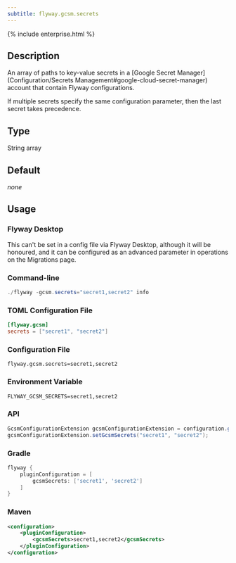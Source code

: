 ```yaml
---
subtitle: flyway.gcsm.secrets
---
```


{% include enterprise.html %}

## Description

An array of paths to key-value secrets in a [Google Secret Manager](Configuration/Secrets Management#google-cloud-secret-manager) account that contain Flyway configurations.

If multiple secrets specify the same configuration parameter, then the last secret takes precedence.

## Type

String array

## Default

<i>none</i>

## Usage

### Flyway Desktop

This can't be set in a config file via Flyway Desktop, although it will be honoured, and it can be configured as an advanced parameter in operations on the Migrations page.

### Command-line

```powershell
./flyway -gcsm.secrets="secret1,secret2" info
```

### TOML Configuration File

```toml
[flyway.gcsm]
secrets = ["secret1", "secret2"]
```

### Configuration File

```properties
flyway.gcsm.secrets=secret1,secret2
```

### Environment Variable

```properties
FLYWAY_GCSM_SECRETS=secret1,secret2
```

### API

```java
GcsmConfigurationExtension gcsmConfigurationExtension = configuration.getPluginRegister().getPlugin(GcsmConfigurationExtension.class)
gcsmConfigurationExtension.setGcsmSecrets("secret1", "secret2");
```

### Gradle

```groovy
flyway {
    pluginConfiguration = [
        gcsmSecrets: ['secret1', 'secret2']
    ]
}
```

### Maven

```xml
<configuration>
    <pluginConfiguration>
        <gcsmSecrets>secret1,secret2</gcsmSecrets>
    </pluginConfiguration>
</configuration>
```
